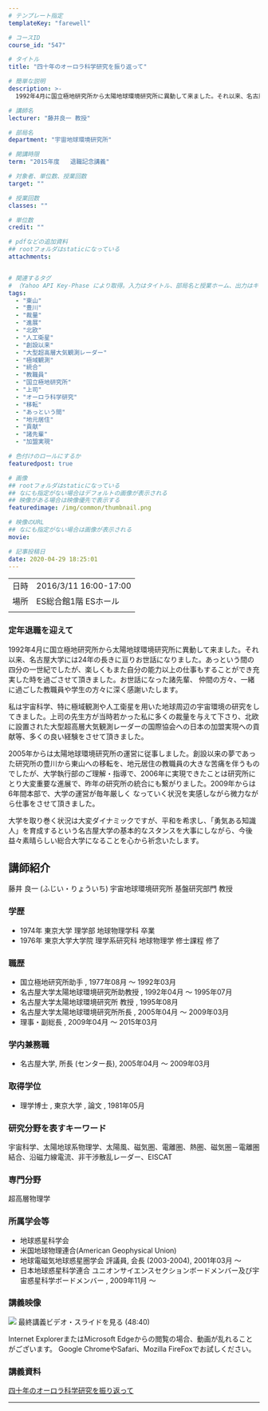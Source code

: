 ```yaml
---
# テンプレート指定
templateKey: "farewell"

# コースID
course_id: "547"

# タイトル
title: "四十年のオーロラ科学研究を振り返って"

# 簡単な説明
description: >-
  1992年4月に国立極地研究所から太陽地球環境研究所に異動して来ました。それ以来、名古屋大学には24年の長きに亘りお世話になりました。あっという間の四分の一世紀でしたが、楽しくもまた自分の能力以上の仕事もすることができ充実した時を過ごさせて頂きました。お世話になった諸先輩、 仲間の方々、一緒に過ごした教職員や学生の方々に深く感謝いたします。私は宇宙科学、特に極域観測や人工衛星を用いた地球周 ....

# 講師名
lecturer: "藤井良一 教授"

# 部局名
department: "宇宙地球環境研究所"

# 開講時限
term: "2015年度	退職記念講義"

# 対象者、単位数、授業回数
target: ""

# 授業回数
classes: ""

# 単位数
credit: ""

# pdfなどの追加資料
## rootフォルダはstaticになっている
attachments:


# 関連するタグ
# （Yahoo API Key-Phase により取得。入力はタイトル、部局名と授業ホーム、出力はキーフレーズ（tags））
tags:
  - "東山"
  - "豊川"
  - "裁量"
  - "進展"
  - "北欧"
  - "人工衛星"
  - "創設以来"
  - "大型超高層大気観測レーダー"
  - "極域観測"
  - "統合"
  - "教職員"
  - "国立極地研究所"
  - "上司"
  - "オーロラ科学研究"
  - "移転"
  - "あっという間"
  - "地元居住"
  - "貢献"
  - "諸先輩"
  - "加盟実現"

# 色付けのロールにするか
featuredpost: true

# 画像
## rootフォルダはstaticになっている
## なにも指定がない場合はデフォルトの画像が表示される
## 映像がある場合は映像優先で表示する
featuredimage: /img/common/thumbnail.png

# 映像のURL
## なにも指定がない場合は画像が表示される
movie: 

# 記事投稿日
date: 2020-04-29 18:25:01
---
```


|   |   |
|---|---|
| 日時 | 2016/3/11  16:00-17:00 |
| 場所 | ES総合館1階 ESホール |
|   |   |


### 定年退職を迎えて

1992年4月に国立極地研究所から太陽地球環境研究所に異動して来ました。それ以来、名古屋大学には24年の長きに亘りお世話になりました。あっという間の四分の一世紀でしたが、楽しくもまた自分の能力以上の仕事もすることができ充実した時を過ごさせて頂きました。お世話になった諸先輩、 仲間の方々、一緒に過ごした教職員や学生の方々に深く感謝いたします。

私は宇宙科学、特に極域観測や人工衛星を用いた地球周辺の宇宙環境の研究をしてきました。上司の先生方が当時若かった私に多くの裁量を与えて下さり、北欧に設置された大型超高層大気観測レーダーの国際協会への日本の加盟実現への貢献等、多くの良い経験をさせて頂きました。

2005年からは太陽地球環境研究所の運営に従事しました。創設以来の夢であった研究所の豊川から東山への移転を、地元居住の教職員の大きな苦痛を伴うものでしたが、大学執行部のご理解・指導で、2006年に実現できたことは研究所にとり大変重要な進展で、昨年の研究所の統合にも繋がりました。2009年からは6年間本部で、大学の運営が毎年厳しく なっていく状況を実感しながら微力ながら仕事をさせて頂きました。

大学を取り巻く状況は大変ダイナミックですが、平和を希求し、「勇気ある知識人」を育成するという名古屋大学の基本的なスタンスを大事にしながら、今後益々素晴らしい総合大学になることを心から祈念いたします。


## 講師紹介

藤井 良一 (ふじい・りょういち) 宇宙地球環境研究所 基盤研究部門 教授

### 学歴

* 1974年 東京大学 理学部 地球物理学科 卒業
* 1976年 東京大学大学院 理学系研究科 地球物理学 修士課程 修了

### 職歴

* 国立極地研究所助手 , 1977年08月 ～ 1992年03月
* 名古屋大学太陽地球環境研究所助教授 , 1992年04月 ～ 1995年07月
* 名古屋大学太陽地球環境研究所 教授 , 1995年08月
* 名古屋大学太陽地球環境研究所所長 , 2005年04月 ～ 2009年03月
* 理事・副総長 , 2009年04月 ～ 2015年03月

### 学内兼務職

* 名古屋大学, 所長 (センター長), 2005年04月 ～ 2009年03月

### 取得学位

* 理学博士 , 東京大学 , 論文 , 1981年05月

### 研究分野を表すキーワード

宇宙科学、太陽地球系物理学、太陽風、磁気圏、電離圏、熱圏、磁気圏－電離圏結合、沿磁力線電流、非干渉散乱レーダー、EISCAT

### 専門分野

超高層物理学

### 所属学会等

* 地球惑星科学会
* 米国地球物理連合(American Geophysical Union)
* 地球電磁気地球惑星圏学会 評議員, 会長 (2003-2004), 2001年03月 ～
* 日本地球惑星科学連合 ユニオンサイエンスセクションボードメンバー及び宇宙惑星科学ボードメンバー , 2009年11月 ～


### 講義映像


![](https://ocw.nagoya-u.jp/files/547/thumbnail.jpg) 
最終講義ビデオ・スライドを見る (48:40)

Internet ExplorerまたはMicrosoft Edgeからの閲覧の場合、動画が乱れることがございます。
Google ChromeやSafari、Mozilla FireFoxでお試しください。


### 講義資料

[四十年のオーロラ科学研究を振り返って](https://ocw.nagoya-u.jp/files/547/hujii.pdf) 


-----